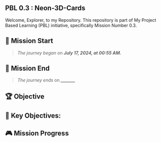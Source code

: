 ## PBL 0.3 : Neon-3D-Cards
Welcome, Explorer, to my Repository. This repository is part of My Project Based Learning (PBL) initiative, specifically Mission Number 0.3. 

## 🚀 Mission Start
> *The journey began* on ***July 17, 2024, at 00:55 AM.***

## 🚀 Mission End
> *The journey ends* on ***_______***

## 🏆 Objective


## 🎯 Key Objectives:


## 🎮 Mission Progress

